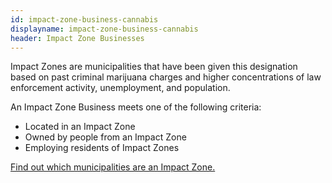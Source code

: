 ```yaml
---
id: impact-zone-business-cannabis
displayname: impact-zone-business-cannabis
header: Impact Zone Businesses
---
```


Impact Zones are municipalities that have been given this designation based on past criminal marijuana charges and higher concentrations of law enforcement activity, unemployment, and population.

An Impact Zone Business meets one of the following criteria:

- Located in an Impact Zone
- Owned by people from an Impact Zone
- Employing residents of Impact Zones

[Find out which municipalities are an Impact Zone.](https://www.nj.gov/cannabis/businesses/priority-applications/impact-zones.shtml)
